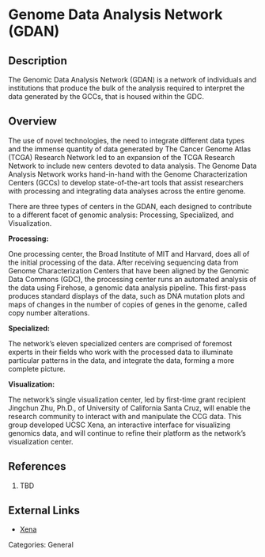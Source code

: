 # Genome Data Analysis Network (GDAN) #
## Description ##
The Genomic Data Analysis Network (GDAN) is a network of individuals and institutions that produce the bulk of the analysis required to interpret the data generated by the GCCs, that is housed within the GDC.

## Overview ##
The use of novel technologies, the need to integrate different data types and the immense quantity of data generated by The Cancer Genome Atlas (TCGA) Research Network led to an expansion of the TCGA Research Network to include new centers devoted to data analysis. The Genome Data Analysis Network works hand-in-hand with the Genome Characterization Centers (GCCs) to develop state-of-the-art tools that assist researchers with processing and integrating data analyses across the entire genome.

There are three types of centers in the GDAN, each designed to contribute to a different facet of genomic analysis: Processing, Specialized, and Visualization.

__Processing:__

One processing center, the Broad Institute of MIT and Harvard, does all of the initial processing of the data. After receiving sequencing data from Genome Characterization Centers that have been aligned by the Genomic Data Commons (GDC), the processing center runs an automated analysis of the data using Firehose, a genomic data analysis pipeline. This first-pass produces standard displays of the data, such as DNA mutation plots and maps of changes in the number of copies of genes in the genome, called copy number alterations.

__Specialized:__

The network’s eleven specialized centers are comprised of foremost experts in their fields who work with the processed data to illuminate particular patterns in the data, and integrate the data, forming a more complete picture.

__Visualization:__

The network’s single visualization center, led by first-time grant recipient Jingchun Zhu, Ph.D., of University of California Santa Cruz, will enable the research community to interact with and manipulate the CCG data. This group developed UCSC Xena, an interactive interface for visualizing genomics data, and will continue to refine their platform as the network’s visualization center.

## References ##
1. TBD

## External Links ##
* [Xena](https://xenabrowser.net)

Categories: General
